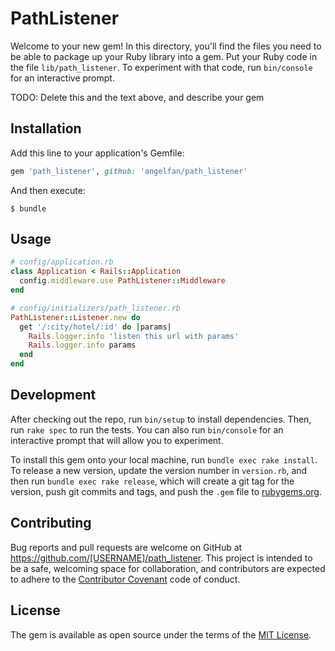 # PathListener

Welcome to your new gem! In this directory, you'll find the files you need to be able to package up your Ruby library into a gem. Put your Ruby code in the file `lib/path_listener`. To experiment with that code, run `bin/console` for an interactive prompt.

TODO: Delete this and the text above, and describe your gem

## Installation

Add this line to your application's Gemfile:

```ruby
gem 'path_listener', github: 'angelfan/path_listener'
```

And then execute:

    $ bundle

## Usage

```ruby
# config/application.rb
class Application < Rails::Application
  config.middleware.use PathListener::Middleware
end
```

```ruby
# config/initializers/path_listener.rb
PathListener::Listener.new do
  get '/:city/hotel/:id' do |params|
    Rails.logger.info 'listen this url with params'
    Rails.logger.info params
  end
end
```


## Development

After checking out the repo, run `bin/setup` to install dependencies. Then, run `rake spec` to run the tests. You can also run `bin/console` for an interactive prompt that will allow you to experiment.

To install this gem onto your local machine, run `bundle exec rake install`. To release a new version, update the version number in `version.rb`, and then run `bundle exec rake release`, which will create a git tag for the version, push git commits and tags, and push the `.gem` file to [rubygems.org](https://rubygems.org).

## Contributing

Bug reports and pull requests are welcome on GitHub at https://github.com/[USERNAME]/path_listener. This project is intended to be a safe, welcoming space for collaboration, and contributors are expected to adhere to the [Contributor Covenant](http://contributor-covenant.org) code of conduct.


## License

The gem is available as open source under the terms of the [MIT License](http://opensource.org/licenses/MIT).

